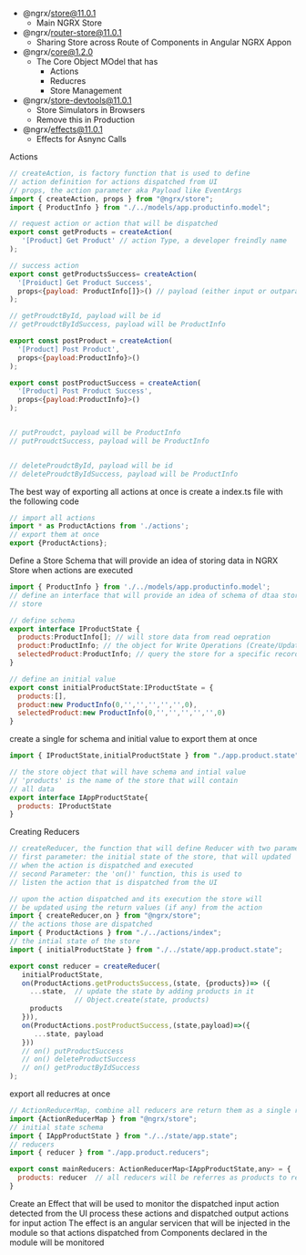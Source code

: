 + @ngrx/store@11.0.1
    - Main NGRX Store
+ @ngrx/router-store@11.0.1
    - Sharing Store across Route of Components  in Angular NGRX Appon 
+ @ngrx/core@1.2.0
    - The Core Object MOdel that has
        - Actions
        - Reducres
        - Store Management 
+ @ngrx/store-devtools@11.0.1
    - Store Simulators in Browsers
    - Remove this in Production    
+ @ngrx/effects@11.0.1
    - Effects for Asnync Calls

Actions

``` javascript
// createAction, is factory function that is used to define
// action definition for actions dispatched from UI
// props, the action parameter aka Payload like EventArgs
import { createAction, props } from "@ngrx/store";
import { ProductInfo } from "./../models/app.productinfo.model";

// request action or action that will be dispatched
export const getProducts = createAction(
   '[Product] Get Product' // action Type, a developer freindly name
);

// success action
export const getProductsSuccess= createAction(
  '[Proiduct] Get Product Success',
  props<{payload: ProductInfo[]}>() // payload (either input or outparameter)
);

// getProudctById, payload will be id
// getProudctByIdSuccess, payload will be ProductInfo

export const postProduct = createAction(
  '[Product] Post Product',
  props<{payload:ProductInfo}>()
);

export const postProductSuccess = createAction(
  '[Product] Post Product Success',
  props<{payload:ProductInfo}>()
);


// putProudct, payload will be ProductInfo
// putProudctSuccess, payload will be ProductInfo


// deleteProudctById, payload will be id
// deleteProudctByIdSuccess, payload will be ProductInfo

```

The best way of exporting all actions at once is create a index.ts file with the following code    

``` javascript
// import all actions
import * as ProductActions from './actions';
// export them at once
export {ProductActions};

```


Define a Store Schema that will  provide an idea of storing data in NGRX Store when actions are executed

``` javascript
import { ProductInfo } from './../models/app.productinfo.model';
// define an interface that will provide an idea of schema of dtaa stored in
// store

// define schema
export interface IProductState {
  products:ProductInfo[]; // will store data from read oepration
  product:ProductInfo; // the object for Write Operations (Create/Update)
  selectedProduct:ProductInfo; // query the store for a specific record
}

// define an initial value
export const initialProductState:IProductState = {
  products:[],
  product:new ProductInfo(0,'','','','','',0),
  selectedProduct:new ProductInfo(0,'','','','','',0)
}

```

create a single for schema and initial value  to export them at once

``` javascript
import { IProductState,initialProductState } from "./app.product.state";

// the store object that will have schema and intial value
// 'products' is the name of the store that will contain
// all data
export interface IAppProductState{
  products: IProductState
}

```

Creating Reducers

``` javascript
// createReducer, the function that will define Reducer with two parameters
// first parameter: the initial state of the store, that will updated
// when the action is dispatched and executed
// second Parameter: the 'on()' function, this is used to
// listen the action that is dispatched from the UI

// upon the action dispatched and its execution the store will
// be updated using the return values (if any) from the action
import { createReducer,on } from "@ngrx/store";
// the actions those are dispatched
import { ProductActions } from "./../actions/index";
// the intial state of the store
import { initialProductState } from "./../state/app.product.state";

export const reducer = createReducer(
   initialProductState,
   on(ProductActions.getProductsSuccess,(state, {products})=> ({
     ...state,  // update the state by adding products in it
                // Object.create(state, products)
     products
   })),
   on(ProductActions.postProductSuccess,(state,payload)=>({
      ...state, payload
   }))
   // on() putProductSuccess
   // on() deleteProductSuccess
   // on() getProductByIdSuccess
);


```

export all reducres at once

``` javascript
// ActionReducerMap, combine all reducers are return them as a single reducer object
import {ActionReducerMap } from "@ngrx/store";
// initial state schema
import { IAppProductState } from "./../state/app.state";
// reducers
import { reducer } from "./app.product.reducers";

export const mainReducers: ActionReducerMap<IAppProductState,any> = {
  products: reducer  // all reducers will be referres as products to read/write operations on reh store
}

```

Create an Effect that will be used to monitor the dispatched input action detected from the UI
process these actions and dispatched output actions for input action
The effect is an angular servicen that will be injected in the module
so that actions dispatched from Components declared in the module will be monitored


``` javascript

```
